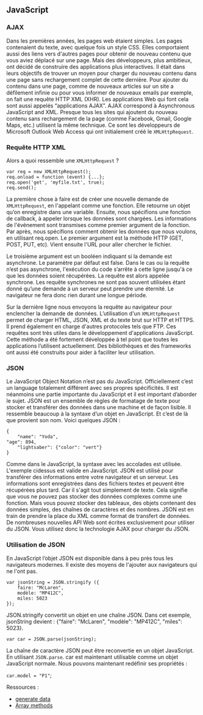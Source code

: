 ## JavaScript


### AJAX
Dans les premières années, les pages web étaient simples. Les pages contenaient du texte, avec quelque fois un style CSS. Elles comportaient aussi des liens vers d'autres pages pour obtenir de nouveau contenu que vous aviez déplacé sur une page. Mais des développeurs, plus ambitieux, ont décidé de construire des applications plus interactives. Il était dans leurs objectifs de trouver un moyen pour charger du nouveau contenu dans une page sans rechargement complet de cette dernière.
Pour ajouter du contenu dans une page, comme de nouveaux articles sur un site a défilement infinie ou pour vous informer de nouveaux e­mails par exemple, on fait une requête HTTP XML (XHR). Les applications Web qui font cela sont aussi appelés “applications AJAX”. AJAX correspond à Asynchronous JavaScript and XML.
Presque tous les sites qui ajoutent du nouveau contenu sans rechargement de la page (comme Facebook, Gmail, Google Maps, etc.) utilisent la même technique. Ce sont les développeurs de Microsoft Outlook Web Access qui ont initialement créé le `XMLHttpRequest`.

### Requête HTTP XML

Alors a quoi ressemble une `XMLHttpRequest` ?
```
var req = new XMLHttpRequest();
req.onload = function (event) {...};
req.open('get', 'myfile.txt', true);
req.send();
```
La première chose à faire est de créer une nouvelle demande de `XMLHttpRequest`, en l'appelant comme une fonction. Elle retourne un objet qu’on enregistre dans une variable.
Ensuite, nous spécifions une fonction de callback, à appeler lorsque les données sont chargées. Les informations de l'événement sont transmises comme premier argument de la fonction.
Par après, nous spécifions comment obtenir les données que nous voulons, en utilisant req.open. Le premier argument est la méthode HTTP (GET, POST, PUT, etc). Vient ensuite l'URL pour aller chercher le fichier.

Le troisième argument est un booléen indiquant si la demande est asynchrone. Le paramètre par défaut est false. Dans le cas ou la requête n’est pas asynchrone, l'exécution du code s’arrête à cette ligne jusqu'à ce que les données soient récupérées. La requête est alors appelée synchrone. Les requête synchrones ne sont pas souvent utilisées étant donné qu’une demande à un serveur peut prendre une éternité. Le navigateur ne fera donc rien durant une longue période.

Sur la dernière ligne nous envoyons la requête au navigateur pour enclencher la demande de données.
L’utilisation d'un `XMLHttpRequest` permet de charger HTML, JSON, XML et du texte brut sur HTTP et HTTPS. Il prend également en charge d'autres protocoles tels que FTP. Ces requêtes sont très utiles dans le développement d'applications JavaScript. Cette méthode a été fortement développée à tel point que toutes les applications l’utilisent actuellement. Des bibliothèques et des frameworks ont aussi été construits pour aider à faciliter leur utilisation.

### JSON
Le JavaScript Object Notation n’est pas du JavaScript. Officiellement c’est un language totalement différent avec ses propres spécificités. Il est néanmoins une partie importante du JavaScript et il est important d’aborder le sujet.
JSON est un ensemble de règles de formatage de texte pour stocker et transférer des données dans une machine et de façon lisible. Il ressemble beaucoup à la syntaxe d’un objet en JavaScript. Et c’est de là que provient son nom.
Voici quelques JSON :
```
{
    "name": "Yoda",
"age": 894,
    "lightsaber": {"color": "vert"}
}
```
Comme dans le JavaScript, la syntaxe avec les accolades est utilisée. L'exemple ci­dessus est valide en JavaScript.
JSON est utilisé pour transférer des informations entre votre navigateur et un serveur. Les informations sont enregistrées dans des fichiers textes et peuvent être récupérées plus tard. Car il s'agit tout simplement de texte. Cela signifie que vous ne pouvez pas stocker des données complexes comme une fonction. Mais vous pouvez stocker des tableaux, des objets contenant des données simples, des chaînes de caractères et des nombres.
JSON est en train de prendre la place du XML comme format de transfert de données. De nombreuses nouvelles API Web sont écrites exclusivement pour utiliser du JSON. Vous utilisez donc la technologie AJAX pour charger du JSON.

### Utilisation de JSON
En JavaScript l’objet JSON est disponible dans à peu près tous les navigateurs modernes. Il existe des moyens de l'ajouter aux navigateurs qui ne l'ont pas.
```
var jsonString = JSON.stringify ({
    faire: "McLaren",
    modèle: "MP4­12C",
    miles: 5023
});
```
JSON.stringify convertit un objet en une chaîne JSON. Dans cet exemple,  jsonString
devient :  {"faire": "McLaren", "modèle": "MP4­12C", "miles": 5023}.
```
var car = JSON.parse(jsonString);
```
La chaîne de caractère JSON peut être reconvertie en un objet JavaScript. En utilisant `JSON.parse`.  car  est maintenant utilisable comme un objet JavaScript normale. Nous pouvons maintenant redéfinir ses propriétés :

`car.model = "P1"`;

Ressources : 

- [generate data](http://www.generatedata.com/)
- [Array methods](https://developer.mozilla.org/fr/docs/Web/JavaScript/Reference/Objets_globaux/Array)



